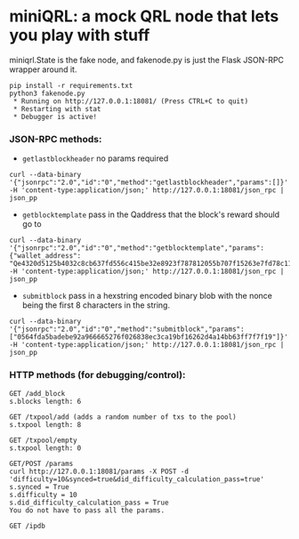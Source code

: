 # miniQRL: a mock QRL node that lets you play with stuff
miniqrl.State is the fake node, and fakenode.py is just the Flask JSON-RPC wrapper around it.

```
pip install -r requirements.txt
python3 fakenode.py
 * Running on http://127.0.0.1:18081/ (Press CTRL+C to quit)
 * Restarting with stat
 * Debugger is active!
```

### JSON-RPC methods:
* `getlastblockheader` no params required
```
curl --data-binary '{"jsonrpc":"2.0","id":"0","method":"getlastblockheader","params":[]}' -H 'content-type:application/json;' http://127.0.0.1:18081/json_rpc | json_pp
```

* `getblocktemplate` pass in the Qaddress that the block's reward should go to
```
curl --data-binary '{"jsonrpc":"2.0","id":"0","method":"getblocktemplate","params":{"wallet_address": "Qe4320d5125b4032c8cb637fd556c415be32e8923f787812055b707f15263e7fd78c11ba0"}}' -H 'content-type:application/json;' http://127.0.0.1:18081/json_rpc | json_pp
```

* `submitblock` pass in a hexstring encoded binary blob with the nonce being the first 8 characters in the string.
```
curl --data-binary '{"jsonrpc":"2.0","id":"0","method":"submitblock","params":["0564fda5badebe92a966665276f026838ec3ca19bf16262d4a14bb63ff7f7f19"]}' -H 'content-type:application/json;' http://127.0.0.1:18081/json_rpc | json_pp
```

### HTTP methods (for debugging/control):
```
GET /add_block
s.blocks length: 6

GET /txpool/add (adds a random number of txs to the pool)
s.txpool length: 8

GET /txpool/empty
s.txpool length: 0

GET/POST /params
curl http://127.0.0.1:18081/params -X POST -d 'difficulty=10&synced=true&did_difficulty_calculation_pass=true'
s.synced = True
s.difficulty = 10
s.did_difficulty_calculation_pass = True
You do not have to pass all the params.

GET /ipdb
```